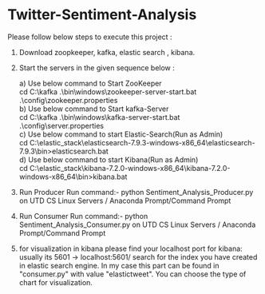 # Twitter-Sentiment-Analysis
Please follow below steps to execute this project :
1) Download zoopkeeper, kafka, elastic search , kibana. 
2) Start the servers in the given sequence below : 

      a) Use below command to Start ZooKeeper\
            cd C:\kafka .\bin\windows\zookeeper-server-start.bat .\config\zookeeper.properties  \
      b) Use below command to Start kafka-Server\
            cd C:\kafka .\bin\windows\kafka-server-start.bat .\config\server.properties  \
      c) Use below command to start Elastic-Search(Run as Admin)\
            cd C:\elastic_stack\elasticsearch-7.9.3-windows-x86_64\elasticsearch-7.9.3\bin>elasticsearch.bat  \
      d) Use below command to start Kibana(Run as Admin)\
            cd C:\elastic_stack\kibana-7.2.0-windows-x86_64\kibana-7.2.0-windows-x86_64\bin>kibana.bat 

3) Run Producer
Run command:- python Sentiment_Analysis_Producer.py on UTD CS Linux Servers / Anaconda Prompt/Command Prompt

4) Run Consumer
Run command:- python Sentiment_Analysis_Consumer.py on UTD CS Linux Servers / Anaconda Prompt/Command Prompt

5) for visualization in kibana please find your localhost port for kibana: usually its 5601 -> localhost:5601/
search for the index you have created in elastic search engine. In my case this part can be found in "consumer.py" with value "elastictweet".
You can choose the type of chart for visualization.
